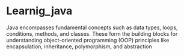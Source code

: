 # Learnig_java
Java encompasses fundamental concepts such as data types, loops, conditions, methods, and classes. These form the building blocks for understanding object-oriented programming (OOP) principles like encapsulation, inheritance, polymorphism, and abstraction
